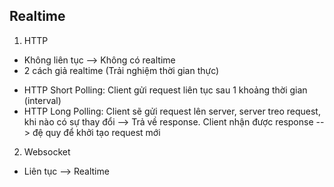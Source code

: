 ## Realtime

1. HTTP

- Không liên tục --> Không có realtime
- 2 cách giả realtime (Trải nghiệm thời gian thực)

* HTTP Short Polling: Client gửi request liên tục sau 1 khoảng thời gian (interval)
* HTTP Long Polling: Client sẽ gửi request lên server, server treo request, khi nào có sự thay đổi --> Trả về response. Client nhận được response --> đệ quy để khởi tạo request mới

2. Websocket

- Liên tục --> Realtime
